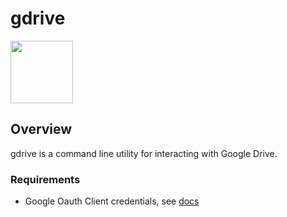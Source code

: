 # gdrive
<img src="https://user-images.githubusercontent.com/720405/210108089-32b7a259-b384-49c3-a2d3-fe07a42791e2.png" width="100">

## Overview
gdrive is a command line utility for interacting with Google Drive.

### Requirements
* Google Oauth Client credentials, see [docs](/docs/create_google_api_credentials.md)
